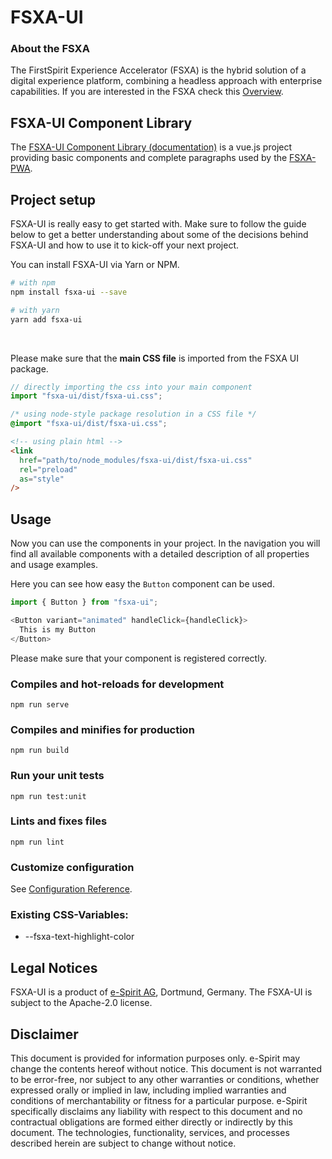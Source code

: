 # FSXA-UI

### About the FSXA

The FirstSpirit Experience Accelerator (FSXA) is the hybrid solution of a digital
experience platform, combining a headless approach with enterprise capabilities.
If you are interested in the FSXA check this [Overview](https://docs.e-spirit.com/module/fsxa/overview/benefits-hybrid/index.html).

## FSXA-UI Component Library

The [FSXA-UI Component Library (documentation)](https://enterprise-fsxa-ui.e-spirit.cloud/) is a vue.js project providing basic components and complete paragraphs used by the [FSXA-PWA](https://github.com/e-Spirit/fsxa-pwa).

## Project setup

FSXA-UI is really easy to get started with. Make sure to follow the guide below to get a better understanding about some of the decisions behind FSXA-UI and how to use it to kick-off your next project.

You can install FSXA-UI via Yarn or NPM.

```bash
# with npm
npm install fsxa-ui --save

# with yarn
yarn add fsxa-ui
```

<br />

Please make sure that the **main CSS file**  is imported from the FSXA UI package.

```typescript
// directly importing the css into your main component
import "fsxa-ui/dist/fsxa-ui.css";
```

```css
/* using node-style package resolution in a CSS file */
@import "fsxa-ui/dist/fsxa-ui.css";
```

```html
<!-- using plain html -->
<link
  href="path/to/node_modules/fsxa-ui/dist/fsxa-ui.css"
  rel="preload"
  as="style"
/>
```


## Usage

Now you can use the components in your project.
In the navigation you will find all available components with a detailed description of all properties and usage examples.

Here you can see how easy the `Button` component can be used.

```typescript
import { Button } from "fsxa-ui";

<Button variant="animated" handleClick={handleClick}>
  This is my Button
</Button>
```

Please make sure that your component is registered correctly.
<br />

### Compiles and hot-reloads for development

```
npm run serve
```

### Compiles and minifies for production

```
npm run build
```

### Run your unit tests

```
npm run test:unit
```

### Lints and fixes files

```
npm run lint
```

### Customize configuration

See [Configuration Reference](https://cli.vuejs.org/config/).

### Existing CSS-Variables:

- --fsxa-text-highlight-color

## Legal Notices

FSXA-UI is a product of [e-Spirit AG](http://www.e-spirit.com), Dortmund, Germany.
The FSXA-UI is subject to the Apache-2.0 license.

## Disclaimer

This document is provided for information purposes only.
e-Spirit may change the contents hereof without notice.
This document is not warranted to be error-free, nor subject to any
other warranties or conditions, whether expressed orally or
implied in law, including implied warranties and conditions of
merchantability or fitness for a particular purpose. e-Spirit
specifically disclaims any liability with respect to this document
and no contractual obligations are formed either directly or
indirectly by this document. The technologies, functionality, services,
and processes described herein are subject to change without notice.
